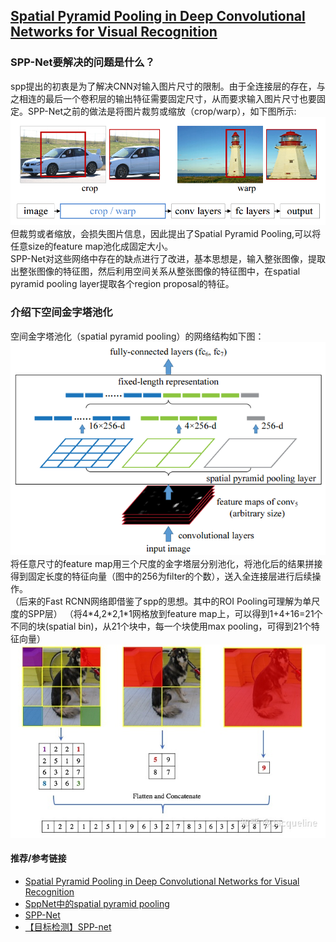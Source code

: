 
## [Spatial Pyramid Pooling in Deep Convolutional Networks for Visual Recognition](https://arxiv.org/abs/1406.4729)
### SPP-Net要解决的问题是什么？
spp提出的初衷是为了解决CNN对输入图片尺寸的限制。由于全连接层的存在，与之相连的最后一个卷积层的输出特征需要固定尺寸，从而要求输入图片尺寸也要固定。SPP-Net之前的做法是将图片裁剪或缩放（crop/warp），如下图所示:
![spp-net](sources/spp-net1.png)  
但裁剪或者缩放，会损失图片信息，因此提出了Spatial Pyramid Pooling,可以将任意size的feature map池化成固定大小。  
SPP-Net对这些网络中存在的缺点进行了改进，基本思想是，输入整张图像，提取出整张图像的特征图，然后利用空间关系从整张图像的特征图中，在spatial pyramid pooling layer提取各个region proposal的特征。  

### 介绍下空间金字塔池化
空间金字塔池化（spatial pyramid pooling）的网络结构如下图：
![spp](sources/spp-net2.png)  
将任意尺寸的feature map用三个尺度的金字塔层分别池化，将池化后的结果拼接得到固定长度的特征向量（图中的256为filter的个数），送入全连接层进行后续操作。  
（后来的Fast RCNN网络即借鉴了spp的思想。其中的ROI Pooling可理解为单尺度的SPP层）
（将4\*4,2\*2,1\*1网格放到feature map上，可以得到1+4+16=21个不同的块(spatial bin)，从21个块中，每一个块使用max pooling，可得到21个特征向量）
![spp-net3](sources/spp-net3.jpg)

#### 推荐/参考链接
- [Spatial Pyramid Pooling in Deep Convolutional Networks for Visual Recognition](https://arxiv.org/abs/1406.4729)
- [SppNet中的spatial pyramid pooling](https://www.jianshu.com/p/884c2828cd8e)
- [SPP-Net](https://www.jianshu.com/p/b2fa1df5e982)
- [【目标检测】SPP-net](https://zhuanlan.zhihu.com/p/60919662)
